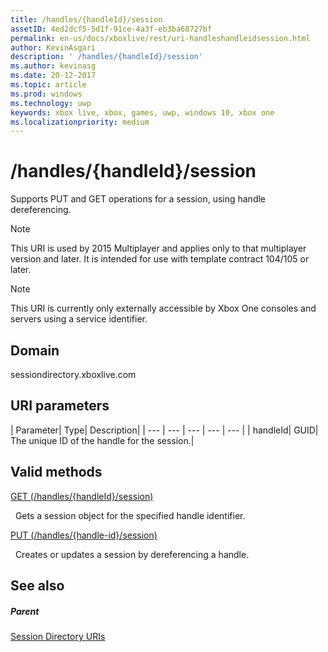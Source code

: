 ```yaml
---
title: /handles/{handleId}/session
assetID: 4ed2dcf5-5d1f-91ce-4a3f-eb3ba68727bf
permalink: en-us/docs/xboxlive/rest/uri-handleshandleidsession.html
author: KevinAsgari
description: ' /handles/{handleId}/session'
ms.author: kevinasg
ms.date: 20-12-2017
ms.topic: article
ms.prod: windows
ms.technology: uwp
keywords: xbox live, xbox, games, uwp, windows 10, xbox one
ms.localizationpriority: medium
---
```



# /handles/{handleId}/session
Supports PUT and GET operations for a session, using handle dereferencing. 

> [!NOTE] 
> This URI is used by 2015 Multiplayer and applies only to that multiplayer version and later. It is intended for use with template contract 104/105 or later.  

 

> [!NOTE] 
> This URI is currently only externally accessible by Xbox One consoles and servers using a service identifier.  

 
<a id="ID4ES"></a>

 
## Domain
sessiondirectory.xboxlive.com  
<a id="ID4EX"></a>

 
## URI parameters
 
| Parameter| Type| Description| 
| --- | --- | --- | --- | --- | 
| handleId| GUID| The unique ID of the handle for the session.| 
  
<a id="ID4ESB"></a>

 
## Valid methods

[GET (/handles/{handleId}/session)](uri-handleshandleidsessionget.md)

&nbsp;&nbsp;Gets a session object for the specified handle identifier. 

[PUT (/handles/{handle-id}/session)](uri-handleshandleidsessionput.md)

&nbsp;&nbsp;Creates or updates a session by dereferencing a handle.
 
<a id="ID4E6B"></a>

 
## See also
 
<a id="ID4EBC"></a>

 
##### Parent 

[Session Directory URIs](atoc-reference-sessiondirectory.md)

   